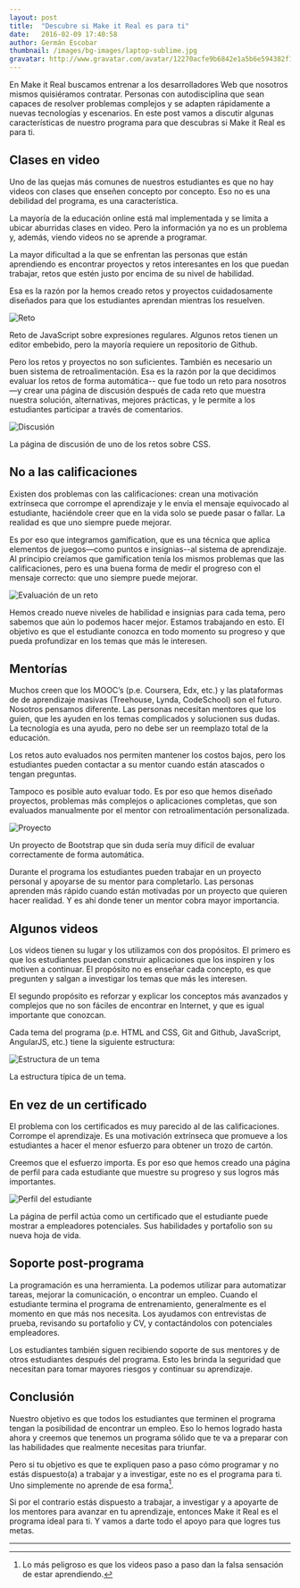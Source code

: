 ```yaml
---
layout: post
title:  "Descubre si Make it Real es para ti"
date:   2016-02-09 17:40:58
author: Germán Escobar
thumbnail: /images/bg-images/laptop-sublime.jpg
gravatar: http://www.gravatar.com/avatar/12270acfe9b6842e1a5b6e594382f149.jpg?s=80
---
```


En Make it Real buscamos entrenar a los desarrolladores Web que nosotros mismos quisiéramos contratar. Personas con autodisciplina que sean capaces de resolver problemas complejos y se adapten rápidamente a nuevas tecnologías y escenarios. En este post vamos a discutir algunas características de nuestro programa para que descubras si Make it Real es para ti.

## Clases en video

Uno de las quejas más comunes de nuestros estudiantes es que no hay videos con clases que enseñen concepto por concepto. Eso no es una debilidad del programa, es una característica.

La mayoría de la educación online está mal implementada y se limita a ubicar aburridas clases en video. Pero la información ya no es un problema y, además,  viendo videos no se aprende a programar.

La mayor dificultad a la que se enfrentan las personas que están aprendiendo es encontrar proyectos y retos interesantes en los que puedan trabajar, retos que estén justo por encima de su nivel de habilidad.

Esa es la razón por la hemos creado retos y proyectos cuidadosamente diseñados para que los estudiantes aprendan mientras los resuelven.

<img src="/images/mir-challenge.png" alt="Reto" class="photo border">

<p class="photo-description">Reto de JavaScript sobre expresiones regulares. Algunos retos tienen un editor embebido, pero la mayoría requiere un repositorio de Github.</p>

Pero los retos y proyectos no son suficientes. También es necesario un buen sistema de retroalimentación. Esa es la razón por la que decidimos evaluar los retos de forma automática-- que fue todo un reto para nosotros—y crear una página de discusión después de cada reto que muestra nuestra  solución, alternativas, mejores prácticas, y le permite a los estudiantes participar a través de comentarios.

<img src="/images/mir-discussion.png" alt="Discusión" class="photo border">

<p class="photo-description">La página de discusión de uno de los retos sobre CSS.</p>

## No a las calificaciones

Existen dos problemas con las calificaciones: crean una motivación extrínseca que corrompe el aprendizaje y le envía el mensaje equivocado al estudiante, haciéndole creer que en la vida solo se puede pasar o fallar. La realidad es que uno siempre puede mejorar.

Es por eso que integramos gamification, que es una técnica que aplica elementos de juegos—como puntos e insignias--al sistema de aprendizaje. Al principio creíamos que gamification tenía los mismos problemas que las calificaciones, pero es una buena forma de medir el progreso con el mensaje correcto: que uno siempre puede mejorar.

<img src="/images/mir-evaluation.png" alt="Evaluación de un reto" class="photo">

Hemos creado nueve niveles de habilidad e insignias para cada tema, pero sabemos que aún lo podemos hacer mejor. Estamos trabajando en esto. El objetivo es que el estudiante conozca en todo momento su progreso y que pueda profundizar en los temas que más le interesen.

## Mentorías

Muchos creen que los MOOC’s (p.e. Coursera, Edx, etc.) y las plataformas de de aprendizaje masivas (Treehouse, Lynda, CodeSchool) son el futuro. Nosotros pensamos diferente. Las personas necesitan mentores que los guíen, que les ayuden en los temas complicados y solucionen sus dudas. La tecnología es una ayuda, pero no debe ser un reemplazo total de la educación.

Los retos auto evaluados nos permiten mantener los costos bajos, pero los estudiantes pueden contactar a su mentor cuando están atascados o tengan preguntas.

Tampoco es posible auto evaluar todo. Es por eso que hemos diseñado proyectos, problemas más complejos o aplicaciones completas, que son evaluados manualmente por el mentor con retroalimentación personalizada.

<img src="/images/mir-project.png" alt="Proyecto" class="photo">

<p class="photo-description">Un proyecto de Bootstrap que sin duda sería muy difícil de evaluar correctamente de forma automática.</p>

Durante el programa los estudiantes pueden trabajar en un proyecto personal y apoyarse de su mentor para completarlo. Las personas aprenden más rápido cuando están motivadas por un proyecto que quieren hacer realidad. Y es ahí donde tener un mentor cobra mayor importancia.

## Algunos videos

Los videos tienen su lugar y los utilizamos con dos propósitos. El primero es que los estudiantes puedan construir aplicaciones que los inspiren y los motiven a continuar. El propósito no es enseñar cada concepto, es que pregunten y salgan a investigar los temas que más les interesen.

El segundo propósito es reforzar y explicar los conceptos más avanzados y complejos que no son fáciles de encontrar en Internet, y que es igual importante que conozcan.

Cada tema del programa (p.e. HTML and CSS, Git and Github, JavaScript, AngularJS, etc.) tiene la siguiente estructura:

<img src="/images/mir-subject-structure.jpg" alt="Estructura de un tema" class="photo">

<p class="photo-description">La estructura típica de un tema.</p>

## En vez de un certificado

El problema con los certificados es muy parecido al de las calificaciones. Corrompe el aprendizaje. Es una motivación extrínseca que promueve a los estudiantes a hacer el menor esfuerzo para obtener un trozo de cartón.

Creemos que el esfuerzo importa. Es por eso que hemos creado una página de perfil para cada estudiante que muestre su progreso y sus logros más importantes.

<img src="/images/mir-profile.png" alt="Perfil del estudiante" class="photo border">

<p class="photo-description">La página de perfil actúa como un certificado que el estudiante puede mostrar a empleadores potenciales. Sus habilidades y portafolio son su nueva hoja de vida.</p>

## Soporte post-programa

La programación es una herramienta. La podemos utilizar para automatizar tareas, mejorar la comunicación, o encontrar un empleo. Cuando el estudiante termina el programa de entrenamiento, generalmente es el momento en que más nos necesita. Los ayudamos con entrevistas de prueba, revisando su portafolio y CV, y contactándolos con potenciales empleadores.

Los estudiantes también siguen recibiendo soporte de sus mentores y de otros estudiantes después del programa. Esto les brinda la seguridad que necesitan para tomar mayores riesgos y continuar su aprendizaje.

## Conclusión

Nuestro objetivo es que todos los estudiantes que terminen el programa tengan la posibilidad de encontrar un empleo. Eso lo hemos logrado hasta ahora y creemos que tenemos un programa sólido que te va a preparar con las habilidades que realmente necesitas para triunfar.

Pero si tu objetivo es que te expliquen paso a paso cómo programar y no estás dispuesto(a) a trabajar y a investigar, este no es el programa para ti. Uno simplemente no aprende de esa forma[^1].

Si por el contrario estás dispuesto a trabajar, a investigar y a apoyarte de los mentores para avanzar en tu aprendizaje, entonces Make it Real es el programa ideal para ti. Y vamos a darte todo el apoyo para que logres tus metas.

---


[^1]: Lo más peligroso es que los videos paso a paso dan la falsa sensación de estar aprendiendo.